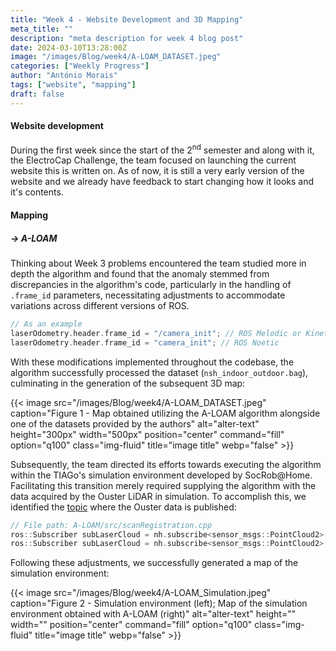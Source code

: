 ```yaml
---
title: "Week 4 - Website Development and 3D Mapping"
meta_title: ""
description: "meta description for week 4 blog post"
date: 2024-03-10T13:28:00Z
image: "/images/Blog/week4/A-LOAM_DATASET.jpeg"
categories: ["Weekly Progress"]
author: "António Morais"
tags: ["website", "mapping"]
draft: false
---
```


#### Website development

During the first week since the start of the 2<sup>nd</sup> semester and along with it, the ElectroCap Challenge, the team focused on launching the current website this is written on. As of now, it is still a very early version of the website and we already have feedback to start changing how it looks and it's contents.

#### Mapping

##### → A-LOAM

<!-- Regarding the Mapping module, the team planned to implement the SLAM algorithm [A-LOAM](https://github.com/HKUST-Aerial-Robotics/A-LOAM) and test it in simulation. At first there were a few set backs, the requirements of the algorithm itself: -->
<!-- In the context of the Mapping module, our team's objective was to deploy the [A-LOAM](https://github.com/HKUST-Aerial-Robotics/A-LOAM) algorithm, and subject it to comprehensive testing in a simulated environment. However, our initial endeavors were met with challenges primarily stemming from the specific requirements inherent to the algorithm: -->

<!-- - [Ubuntu 18.04](https://ubuntu.com/18-04).
- ROS [Melodic](http://wiki.ros.org/melodic/Installation/Ubuntu) or [Kinetic](http://wiki.ros.org/kinetic/Installation/Ubuntu). -->

<!-- This was a set back because the team works with [Ubuntu 20.04](https://releases.ubuntu.com/focal/) and [ROS Noetic](http://wiki.ros.org/noetic/Installation/Ubuntu). For that reason António Morais has the same setup on his personal computer and had to find a solution. Fortunatly the authors of the algorithm also provide [Docker](https://docs.docker.com/get-started/overview/) support which is a very handy tool for cases like this. -->
<!-- The encountered setback arose from the team's reliance on [Ubuntu 20.04](https://releases.ubuntu.com/focal/) and [ROS Noetic](http://wiki.ros.org/noetic/Installation/Ubuntu) environments. Consequently, António Morais, operating under the same system configuration on his personal computer, was compelled to seek a resolution. Fortunately, the algorithm's developers had foreseen such scenarios and offered [Docker](https://docs.docker.com/get-started/overview/) support, proving to be an invaluable asset in circumventing compatibility challenges. -->

<!-- António Morais proceeded to learn the basics of Docker and tried to run the algorithm with a dataset (provided by the authors) after exporting the roscore from Docker to his local machine but on [Rviz](http://wiki.ros.org/rviz) it wasn't showing the data gathered from the environment. The problem ocurring was that on the code of the algorithm, there were lines regarding `.frame_id`'s that had to be changed due to differences between the ROS's versions at stake: -->
<!-- António Morais subsequently undertook the task of familiarizing himself with Docker's fundamentals. He then endeavored to execute the algorithm using a dataset provided by the authors. Despite successfully exporting the roscore from Docker to his local machine, an unforeseen issue arose during visualization in [Rviz](http://wiki.ros.org/rviz), where the gathered environmental data failed to display.  -->

Thinking about Week 3 problems encountered the team studied more in depth the algorithm and found that the anomaly stemmed from discrepancies in the algorithm's code, particularly in the handling of `.frame_id` parameters, necessitating adjustments to accommodate variations across different versions of ROS.

```cpp 
// As an example
laserOdometry.header.frame_id = "/camera_init"; // ROS Melodic or Kinetic
laserOdometry.header.frame_id = "camera_init"; // ROS Noetic
```

<!-- With this changed across the code it was possible to run the algorithm with the dataset (`nsh_indoor_outdoor.bag`) obtaining the following 3D map: -->
With these modifications implemented throughout the codebase, the algorithm successfully processed the dataset (`nsh_indoor_outdoor.bag`), culminating in the generation of the subsequent 3D map:

{{< image src="/images/Blog/week4/A-LOAM_DATASET.jpeg" caption="Figure 1 - Map obtained utilizing the A-LOAM algorithm alongside one of the datasets provided by the authors" alt="alter-text" height="300px" width="500px" position="center" command="fill" option="q100" class="img-fluid" title="image title"  webp="false" >}}

<!-- After this the team aimed towards running the algorithm with the TIAGo's simulation developed by SocRob@Home. For this to happen it was only needed to give the data gathered by the Ouster LiDAR in simulation as input to the algorithm, so give the topic where the data of the Ouster is being published: -->
Subsequently, the team directed its efforts towards executing the algorithm within the TIAGo's simulation environment developed by SocRob@Home. Facilitating this transition merely required supplying the algorithm with the data acquired by the Ouster LiDAR in simulation. To accomplish this, we identified the [topic](http://wiki.ros.org/rostopic) where the Ouster data is published:

```cpp 
// File path: A-LOAM/src/scanRegistration.cpp
ros::Subscriber subLaserCloud = nh.subscribe<sensor_msgs::PointCloud2>("/velodyne_points", 100, laserCloudHandler); // No changes
ros::Subscriber subLaserCloud = nh.subscribe<sensor_msgs::PointCloud2>("/ouster/points", 100, laserCloudHandler); // With changes
```

Following these adjustments, we successfully generated a map of the simulation environment:

{{< image src="/images/Blog/week4/A-LOAM_Simulation.jpeg" caption="Figure 2 - Simulation environment (left); Map of the simulation environment obtained with A-LOAM (right)" alt="alter-text" height="" width="" position="center" command="fill" option="q100" class="img-fluid" title="image title"  webp="false" >}}

<!-- The team also managed to dive into the [LIO-SAM](https://github.com/TixiaoShan/LIO-SAM) algorithm and got to test it with one of the datasets (`walking_dataset.bag`) provided by the authors as there were already Github issues on the repository solving  the problems of compilation for ROS Noetic. -->
<!-- The team further delved into exploring the LIO-SAM algorithm, and conducted testing using one of the datasets (walking_dataset.bag) provided by the authors. Notably, we encountered existing GitHub issues addressing compilation challenges specific to ROS Noetic, facilitating our implementation efforts.

{{< image src="/images/Blog/week2/LIO-SAM_DATASET.jpeg" caption="Figure 1 - Map obtained utilizing LIO-SAM alongside one of the datasets provided by the authors" alt="alter-text" height="300px" width="500px" position="center" command="fill" option="q100" class="img-fluid" title="image title"  webp="false" >}} -->

